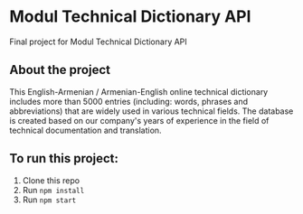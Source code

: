# Modul Technical Dictionary API
Final project for Modul Technical Dictionary API

## About the project
This English-Armenian / Armenian-English online technical dictionary includes more than 5000 entries (including: words, phrases and abbreviations) that are widely used in various technical fields. The database is created based on our company's years of experience in the field of technical documentation and translation.

## To run this project:
1. Clone this repo
2. Run `npm install`
3. Run `npm start`